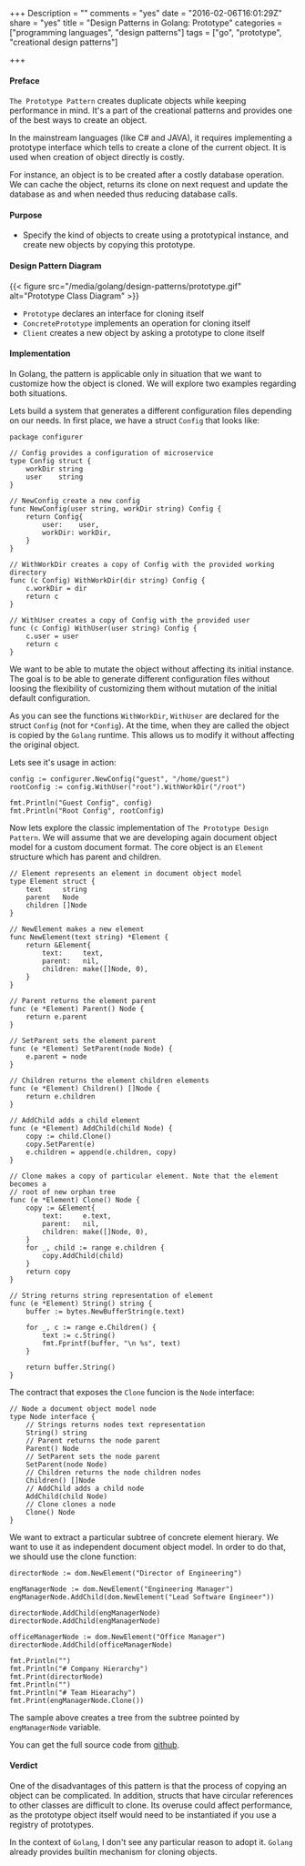 +++
Description = ""
comments = "yes"
date = "2016-02-06T16:01:29Z"
share = "yes"
title = "Design Patterns in Golang: Prototype"
categories = ["programming languages", "design patterns"]
tags = ["go", "prototype", "creational design patterns"]

+++

#### Preface

`The Prototype Pattern` creates duplicate objects while keeping performance
in mind. It's a part of the creational patterns and provides one of the best
ways to create an object.

In the mainstream languages (like C# and JAVA), it requires implementing a
prototype interface which tells to create a clone of the current object. It is
used when creation of object directly is costly.

For instance, an object is to be created after a costly database operation. We
can cache the object, returns its clone on next request and update the database
as and when needed thus reducing database calls.

#### Purpose

- Specify the kind of objects to create using a prototypical instance, and
	create new objects by copying this prototype.

#### Design Pattern Diagram

{{< figure src="/media/golang/design-patterns/prototype.gif" alt="Prototype Class Diagram" >}}

- `Prototype` declares an interface for cloning itself
- `ConcretePrototype` implements an operation for cloning itself
- `Client` creates a new object by asking a prototype to clone itself

#### Implementation

In Golang, the pattern is applicable only in situation that we want to
customize how the object is cloned. We will explore two examples regarding
both situations.

Lets build a system that generates a different configuration files depending on
our needs. In first place, we have a struct `Config` that looks like:

```Golang
package configurer

// Config provides a configuration of microservice
type Config struct {
	workDir string
	user    string
}

// NewConfig create a new config
func NewConfig(user string, workDir string) Config {
	return Config{
		user:    user,
		workDir: workDir,
	}
}

// WithWorkDir creates a copy of Config with the provided working directory
func (c Config) WithWorkDir(dir string) Config {
	c.workDir = dir
	return c
}

// WithUser creates a copy of Config with the provided user
func (c Config) WithUser(user string) Config {
	c.user = user
	return c
}
```

We want to be able to mutate the object without affecting its initial instance.
The goal is to be able to generate different configuration files without loosing
the flexibility of customizing them without mutation of the initial default
configuration.

As you can see the functions `WithWorkDir`, `WithUser` are declared for the
struct `Config` (not for `*Config`). At the time, when they are called the
object is copied by the `Golang` runtime. This allows us to modify it
without affecting the original object.

Lets see it's usage in action:

```Golang
config := configurer.NewConfig("guest", "/home/guest")
rootConfig := config.WithUser("root").WithWorkDir("/root")

fmt.Println("Guest Config", config)
fmt.Println("Root Config", rootConfig)
```

Now lets explore the classic implementation of `The Prototype Design Pattern`.
We will assume that we are developing again document object model for a custom
document format. The core object is an `Element` structure which has parent and
children.

```Golang
// Element represents an element in document object model
type Element struct {
	text     string
	parent   Node
	children []Node
}

// NewElement makes a new element
func NewElement(text string) *Element {
	return &Element{
		text:     text,
		parent:   nil,
		children: make([]Node, 0),
	}
}

// Parent returns the element parent
func (e *Element) Parent() Node {
	return e.parent
}

// SetParent sets the element parent
func (e *Element) SetParent(node Node) {
	e.parent = node
}

// Children returns the element children elements
func (e *Element) Children() []Node {
	return e.children
}

// AddChild adds a child element
func (e *Element) AddChild(child Node) {
	copy := child.Clone()
	copy.SetParent(e)
	e.children = append(e.children, copy)
}

// Clone makes a copy of particular element. Note that the element becomes a
// root of new orphan tree
func (e *Element) Clone() Node {
	copy := &Element{
		text:     e.text,
		parent:   nil,
		children: make([]Node, 0),
	}
	for _, child := range e.children {
		copy.AddChild(child)
	}
	return copy
}

// String returns string representation of element
func (e *Element) String() string {
	buffer := bytes.NewBufferString(e.text)

	for _, c := range e.Children() {
		text := c.String()
		fmt.Fprintf(buffer, "\n %s", text)
	}

	return buffer.String()
}
```

The contract that exposes the `Clone` funcion is the `Node` interface:

```Golang
// Node a document object model node
type Node interface {
	// Strings returns nodes text representation
	String() string
	// Parent returns the node parent
	Parent() Node
	// SetParent sets the node parent
	SetParent(node Node)
	// Children returns the node children nodes
	Children() []Node
	// AddChild adds a child node
	AddChild(child Node)
	// Clone clones a node
	Clone() Node
}
```

We want to extract a particular subtree of concrete element hierary. We want to
use it as independent document object model. In order to do that, we should use
the clone function:

```Golang
directorNode := dom.NewElement("Director of Engineering")

engManagerNode := dom.NewElement("Engineering Manager")
engManagerNode.AddChild(dom.NewElement("Lead Software Engineer"))

directorNode.AddChild(engManagerNode)
directorNode.AddChild(engManagerNode)

officeManagerNode := dom.NewElement("Office Manager")
directorNode.AddChild(officeManagerNode)

fmt.Println("")
fmt.Println("# Company Hierarchy")
fmt.Print(directorNode)
fmt.Println("")
fmt.Println("# Team Hiearachy")
fmt.Print(engManagerNode.Clone())
```

The sample above creates a tree from the subtree pointed by `engManagerNode`
variable.

You can get the full source code from
[github](https://github.com/svett/golang-design-patterns/tree/master/creational-patterns/prototype).

#### Verdict

One of the disadvantages of this pattern is that the process of copying an object
can be complicated. In addition, structs that have circular references to other
classes are difficult to clone. Its overuse could affect performance, as the
prototype object itself would need to be instantiated if you use a registry of
prototypes.

In the context of `Golang`, I don't see any particular reason to adopt it.
`Golang` already provides builtin mechanism for cloning objects.


